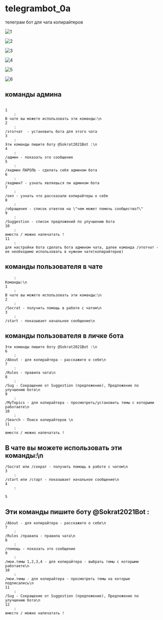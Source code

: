 
# telegrambot_0a
 телеграм бот для чата копирайтеров  
  

![1](https://github.com/s2023alek/telegrambot_0a/blob/69ef89a8b226e84a888367c0ad7bfbb8cd6c834e/README/Screenshot_1.png)

![2](https://github.com/s2023alek/telegrambot_0a/blob/69ef89a8b226e84a888367c0ad7bfbb8cd6c834e/README/Screenshot_2.png)

![3](https://github.com/s2023alek/telegrambot_0a/blob/69ef89a8b226e84a888367c0ad7bfbb8cd6c834e/README/Screenshot_3.png)

![4](https://github.com/s2023alek/telegrambot_0a/blob/69ef89a8b226e84a888367c0ad7bfbb8cd6c834e/README/Screenshot_4.png)

![5](https://github.com/s2023alek/telegrambot_0a/blob/69ef89a8b226e84a888367c0ad7bfbb8cd6c834e/README/Screenshot_5.png)

![6](https://github.com/s2023alek/telegrambot_0a/blob/69ef89a8b226e84a888367c0ad7bfbb8cd6c834e/README/Screenshot_6.png)




## команды админа

```

1
	:	
В чате вы можете использовать эти команды:\n
2
	:	
/этотчат  - установить бота для этого чата
3
	:	
Эти команды пишите боту @Sokrat2021Bot :\n
4
	:	
/админ - показать это сообщение
5
	:	
/яадмин ПАРОЛЬ - сделать себя админом бота
6
	:	
/яадмин? - узнать являешься ли админом бота
7
	:	
/окп - узнать что рассказали копирайтеры о себе
8
	:	
/обращения - список ответов на \"чем может помочь сообщество?\"
9
	:	
/Suggestion - список предложений по улучшению бота
10
	:	
вместо / можно напечатать !
11
	:	
для настройки бота сделать бота админом чата, далее команда /этотчат - ее необходимо использовать в нужном чате(копирайтеров)
```


## команды пользователя в чате
		
```
	:	
Команды:\n
1
	:	
В чате вы можете использовать эти команды:\n
2
	:	
/Socrat - получить помощь в работе с чатом\n
3
	:	
/start - показывает начальное сообщение\n
```


## команды пользователя в личке бота

```
Эти команды пишите боту @Sokrat2021Bot :\n
6
	:	
/About - для копирайтера - расскажите о себе\n
7
	:	
/Rules - правила чата\n
8
	:	
/Sug - Сокращение от Suggestion (предложение), Предложение по улучшению бота\n
9
	:	
/MyTopics - для копирайтера - просмотреть/установить темы с которыми работаете\n
10
	:	
/Search - Поиск копирайтеров \n
11
	:	
вместо / можно напечатать !
```


## В чате вы можете использовать эти команды:\n

```
/Socrat или /сократ - получить помощь в работе с чатом\n
3
	:	
/start или /старт - показывает начальное сообщение\n
4
	:	

5
```

## Эти команды пишите боту @Sokrat2021Bot :

```
/About - для копирайтера - расскажите о себе\n
7
	:	
/Rules /правила - правила чата\n
8
	:	
/помощь - показать это сообщение
9
	:	
/мои.темы 1,2,3,4 - для копирайтера - выбрать темы с которыми работаете\n
10
	:	
/мои.темы - для копирайтера - просмотреть темы на которые подписались\n
11
	:	
/Sug - Сокращение от Suggestion (предложение), Предложение по улучшению бота\n
12
	:	
вместо / можно напечатать !
```
